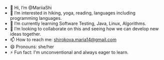 - 👋 Hi, I’m @MariiaShi
- 👀 I’m interested in hiking, yoga, reading, languages including programming languages.
- 🌱 I’m currently learning Software Testing, Java, Linux, Algorithms.
- 💞️ I’m looking to collaborate on this and seeing how we can develop new ideas together.
- 📫 How to reach me: shirokova.maria14@gmail.com
- 😄 Pronouns: she/her
- ⚡ Fun fact: I'm unconventional and always eager to learn. 

<!---
MariiaShi/MariiaShi is a ✨ special ✨ repository because its `README.md` (this file) appears on your GitHub profile.
You can click the Preview link to take a look at your changes.
--->
